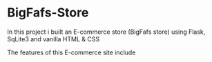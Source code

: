 # BigFafs-Store

In this project i built an E-commerce store (BigFafs store) using Flask, SqLite3 and vanilla HTML & CSS

The features of this E-commerce site include
